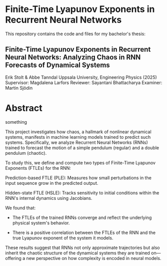 # Finite-Time Lyapunov Exponents in Recurrent Neural Networks

This repository contains the code and files for my bachelor's thesis:

## Finite-Time Lyapunov Exponents in Recurrent Neural Networks: Analyzing Chaos in RNN Forecasts of Dynamical Systems
Erik Stolt & Abbe Tanndal
Uppsala University, Engineering Physics (2025)
Supervisor: Magdalena Larfors
Reviewer: Sayantani Bhattacharya
Examiner: Martin Sjödin


# Abstract
something


This project investigates how chaos, a hallmark of nonlinear dynamical systems, manifests in machine learning models trained to predict such systems. Specifically, we analyze Recurrent Neural Networks (RNNs) trained to forecast the motion of a simple pendulum (regular) and a double pendulum (chaotic).

To study this, we define and compute two types of Finite-Time Lyapunov Exponents (FTLEs) for the RNN:

Prediction-based FTLE (PLE): Measures how small perturbations in the input sequence grow in the predicted output.

Hidden-state FTLE (HSLE): Tracks sensitivity to initial conditions within the RNN's internal dynamics using Jacobians.

We found that:

* The FTLEs of the trained RNNs converge and reflect the underlying physical system's behavior.

* There is a positive correlation between the FTLEs of the RNN and the true Lyapunov exponent of the system it models.

These results suggest that RNNs not only approximate trajectories but also inherit the chaotic structure of the dynamical systems they are trained on—offering a new perspective on how complexity is encoded in neural models.




